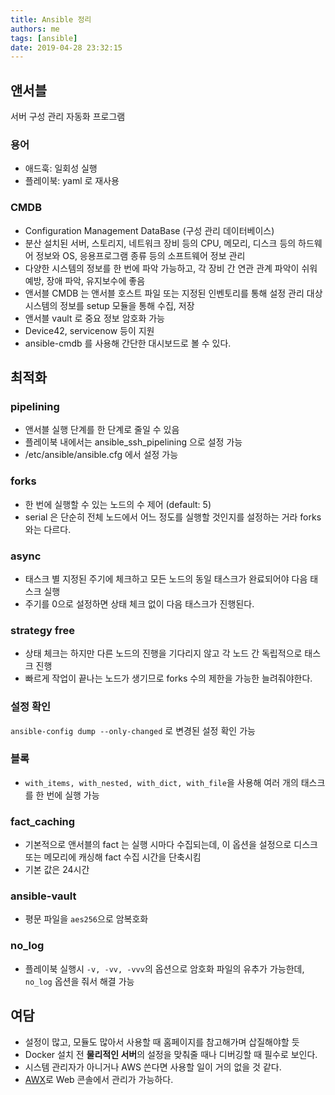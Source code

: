 ```yaml
---
title: Ansible 정리
authors: me
tags: [ansible]
date: 2019-04-28 23:32:15
---
```


## 앤서블

서버 구성 관리 자동화 프로그램

### 용어

- 애드훅: 일회성 실행
- 플레이북: yaml 로 재사용

### CMDB

- Configuration Management DataBase (구성 관리 데이터베이스)
- 분산 설치된 서버, 스토리지, 네트워크 장비 등의 CPU, 메모리, 디스크 등의 하드웨어 정보와 OS, 응용프로그램 종류 등의 소프트웨어 정보 관리
- 다양한 시스템의 정보를 한 번에 파악 가능하고, 각 장비 간 연관 관계 파악이 쉬워 예방, 장애 파악, 유지보수에 좋음
- 앤서블 CMDB 는 앤서블 호스트 파일 또는 지정된 인벤토리를 통해 설정 관리 대상 시스템의 정보를 setup 모듈을 통해 수집, 저장
- 앤서블 vault 로 중요 정보 암호화 가능
- Device42, servicenow 등이 지원
- ansible-cmdb 를 사용해 간단한 대시보드로 볼 수 있다.

## 최적화

### pipelining

- 앤서블 실행 단계를 한 단계로 줄일 수 있음
- 플레이북 내에서는 ansible_ssh_pipelining 으로 설정 가능
- /etc/ansible/ansible.cfg 에서 설정 가능

### forks

- 한 번에 실행할 수 있는 노드의 수 제어 (default: 5)
- serial 은 단순히 전체 노드에서 어느 정도를 실행할 것인지를 설정하는 거라 forks 와는 다르다.

### async

- 태스크 별 지정된 주기에 체크하고 모든 노드의 동일 태스크가 완료되어야 다음 태스크 실행
- 주기를 0으로 설정하면 상태 체크 없이 다음 태스크가 진행된다.

### strategy free

- 상태 체크는 하지만 다른 노드의 진행을 기다리지 않고 각 노드 간 독립적으로 태스크 진행
- 빠르게 작업이 끝나는 노드가 생기므로 forks 수의 제한을 가능한 늘려줘야한다.

### 설정 확인

`ansible-config dump --only-changed` 로 변경된 설정 확인 가능

### 블록

- `with_items, with_nested, with_dict, with_file`을 사용해 여러 개의 태스크를 한 번에 실행 가능

### fact_caching

- 기본적으로 앤서블의 fact 는 실행 시마다 수집되는데, 이 옵션을 설정으로 디스크 또는 메모리에 캐싱해 fact 수집 시간을 단축시킴
- 기본 값은 24시간

### ansible-vault

- 평문 파일을 `aes256`으로 암복호화

### no_log

- 플레이북 실행시 `-v, -vv, -vvv`의 옵션으로 암호화 파일의 유추가 가능한데, `no_log` 옵션을 줘서 해결 가능

## 여담

- 설정이 많고, 모듈도 많아서 사용할 때 홈페이지를 참고해가며 삽질해야할 듯
- Docker 설치 전 **물리적인 서버**의 설정을 맞춰줄 때나 디버깅할 때 필수로 보인다.
- 시스템 관리자가 아니거나 AWS 쓴다면 사용할 일이 거의 없을 것 같다.
- [AWX](https://github.com/ansible/awx)로 Web 콘솔에서 관리가 가능하다.
